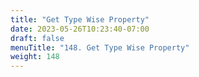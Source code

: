 ```yaml
---
title: "Get Type Wise Property"
date: 2023-05-26T10:23:40-07:00
draft: false
menuTitle: "148. Get Type Wise Property"
weight: 148
---
```


